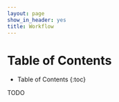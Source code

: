 ```yaml
---
layout: page
show_in_header: yes
title: Workflow
---
```


# Table of Contents

* Table of Contents
{:toc}

TODO
